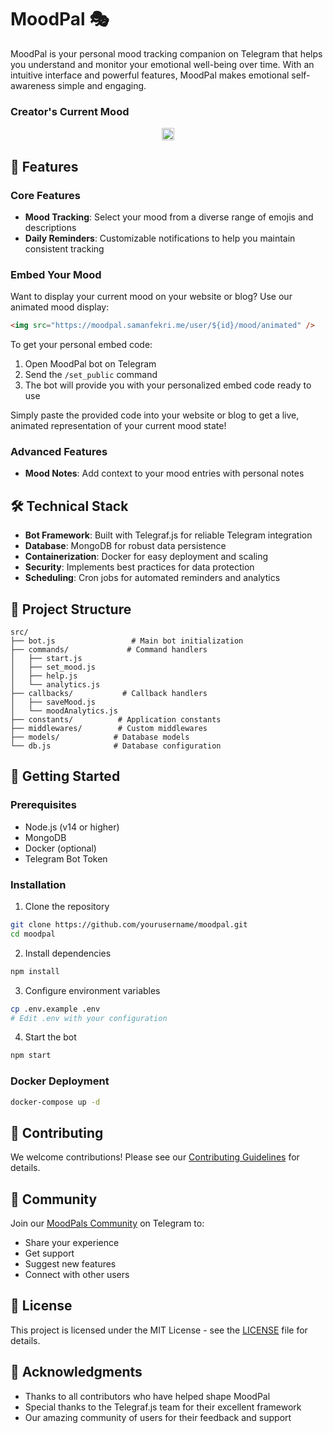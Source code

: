 # MoodPal 🎭

MoodPal is your personal mood tracking companion on Telegram that helps you understand and monitor your emotional well-being over time. With an intuitive interface and powerful features, MoodPal makes emotional self-awareness simple and engaging.

### Creator's Current Mood
<div align="center">
<img src="https://moodpal.samanfekri.me/user/82768138/mood/animated" width="20" height="20" alt="Creator's Mood" />
</div>

## 🌟 Features

### Core Features
- **Mood Tracking**: Select your mood from a diverse range of emojis and descriptions
- **Daily Reminders**: Customizable notifications to help you maintain consistent tracking

### Embed Your Mood
Want to display your current mood on your website or blog? Use our animated mood display:
```html
<img src="https://moodpal.samanfekri.me/user/${id}/mood/animated" />
```
To get your personal embed code:
1. Open MoodPal bot on Telegram
2. Send the `/set_public` command
3. The bot will provide you with your personalized embed code ready to use

Simply paste the provided code into your website or blog to get a live, animated representation of your current mood state!

### Advanced Features
- **Mood Notes**: Add context to your mood entries with personal notes

## 🛠 Technical Stack
- **Bot Framework**: Built with Telegraf.js for reliable Telegram integration
- **Database**: MongoDB for robust data persistence
- **Containerization**: Docker for easy deployment and scaling
- **Security**: Implements best practices for data protection
- **Scheduling**: Cron jobs for automated reminders and analytics

## 📁 Project Structure
```
src/
├── bot.js                 # Main bot initialization
├── commands/             # Command handlers
│   ├── start.js
│   ├── set_mood.js
│   ├── help.js
│   └── analytics.js
├── callbacks/           # Callback handlers
│   ├── saveMood.js
│   └── moodAnalytics.js
├── constants/          # Application constants
├── middlewares/        # Custom middlewares
├── models/            # Database models
└── db.js              # Database configuration
```

## 🚀 Getting Started

### Prerequisites
- Node.js (v14 or higher)
- MongoDB
- Docker (optional)
- Telegram Bot Token

### Installation
1. Clone the repository
```bash
git clone https://github.com/yourusername/moodpal.git
cd moodpal
```

2. Install dependencies
```bash
npm install
```

3. Configure environment variables
```bash
cp .env.example .env
# Edit .env with your configuration
```

4. Start the bot
```bash
npm start
```

### Docker Deployment
```bash
docker-compose up -d
```

## 🤝 Contributing
We welcome contributions! Please see our [Contributing Guidelines](CONTRIBUTING.md) for details.

## 📱 Community
Join our [MoodPals Community](https://t.me/MoodPals) on Telegram to:
- Share your experience
- Get support
- Suggest new features
- Connect with other users

## 📄 License
This project is licensed under the MIT License - see the [LICENSE](LICENSE) file for details.

## 🙏 Acknowledgments
- Thanks to all contributors who have helped shape MoodPal
- Special thanks to the Telegraf.js team for their excellent framework
- Our amazing community of users for their feedback and support
